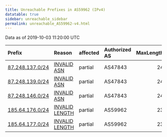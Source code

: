 ```yaml
---
title: Unreachable Prefixes in AS59962 (IPv4)
datatable: true
sidebar: unreachable_sidebar
permalink: unreachable_AS59962-v4.html
---
```


Data as of 2019-10-03 11:20:00 UTC


<div class="datatable-begin"></div>

| Prefix                                                   | Reason                                                                                                    | affected   | Authorized AS   |   MaxLength | Anchor                                         |   unreachable /24s |
|:---------------------------------------------------------|:----------------------------------------------------------------------------------------------------------|:-----------|:----------------|------------:|:-----------------------------------------------|-------------------:|
| [87.248.137.0/24](https://stat.ripe.net/87.248.137.0/24) | [INVALID ASN](https://rpki-validator.ripe.net/announcement-preview?asn=AS59962&prefix=87.248.137.0/24)    | partial    | AS47843         |          24 | [RIPE](unreachable_RIPE_NCC_RPKI_Root-v4.html) |                  1 |
| [87.248.139.0/24](https://stat.ripe.net/87.248.139.0/24) | [INVALID ASN](https://rpki-validator.ripe.net/announcement-preview?asn=AS59962&prefix=87.248.139.0/24)    | partial    | AS47843         |          24 | [RIPE](unreachable_RIPE_NCC_RPKI_Root-v4.html) |                  1 |
| [87.248.146.0/24](https://stat.ripe.net/87.248.146.0/24) | [INVALID ASN](https://rpki-validator.ripe.net/announcement-preview?asn=AS59962&prefix=87.248.146.0/24)    | partial    | AS47843         |          24 | [RIPE](unreachable_RIPE_NCC_RPKI_Root-v4.html) |                  1 |
| [185.64.176.0/24](https://stat.ripe.net/185.64.176.0/24) | [INVALID LENGTH](https://rpki-validator.ripe.net/announcement-preview?asn=AS59962&prefix=185.64.176.0/24) | partial    | AS59962         |          23 | [RIPE](unreachable_RIPE_NCC_RPKI_Root-v4.html) |                  1 |
| [185.64.177.0/24](https://stat.ripe.net/185.64.177.0/24) | [INVALID LENGTH](https://rpki-validator.ripe.net/announcement-preview?asn=AS59962&prefix=185.64.177.0/24) | partial    | AS59962         |          23 | [RIPE](unreachable_RIPE_NCC_RPKI_Root-v4.html) |                  1 |

<div class="datatable-end"></div>